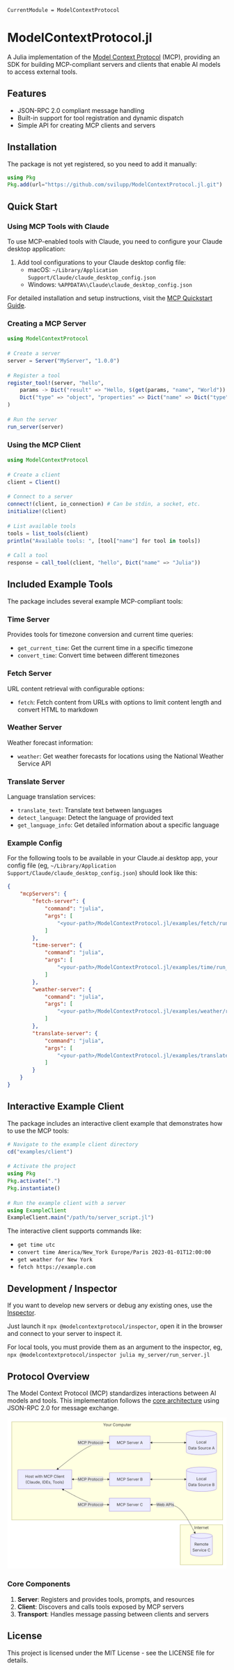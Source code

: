 ```@meta
CurrentModule = ModelContextProtocol
```

# ModelContextProtocol.jl

A Julia implementation of the [Model Context Protocol](https://modelcontextprotocol.io/introduction) (MCP), providing an SDK for building MCP-compliant servers and clients that enable AI models to access external tools.

## Features

- JSON-RPC 2.0 compliant message handling
- Built-in support for tool registration and dynamic dispatch
- Simple API for creating MCP clients and servers

## Installation

The package is not yet registered, so you need to add it manually:

```julia
using Pkg
Pkg.add(url="https://github.com/svilupp/ModelContextProtocol.jl.git")
```

## Quick Start

### Using MCP Tools with Claude

To use MCP-enabled tools with Claude, you need to configure your Claude desktop application:

1. Add tool configurations to your Claude desktop config file:
   - macOS: `~/Library/Application Support/Claude/claude_desktop_config.json`
   - Windows: `%APPDATA%\Claude\claude_desktop_config.json`

For detailed installation and setup instructions, visit the [MCP Quickstart Guide](https://modelcontextprotocol.io/quickstart/user).

### Creating a MCP Server

```julia
using ModelContextProtocol

# Create a server
server = Server("MyServer", "1.0.0")

# Register a tool
register_tool!(server, "hello", 
    params -> Dict("result" => "Hello, $(get(params, "name", "World"))!"),
    Dict("type" => "object", "properties" => Dict("name" => Dict("type" => "string")))
)

# Run the server
run_server(server)
```

### Using the MCP Client

```julia
using ModelContextProtocol

# Create a client
client = Client()

# Connect to a server
connect!(client, io_connection) # Can be stdin, a socket, etc.
initialize!(client)

# List available tools
tools = list_tools(client)
println("Available tools: ", [tool["name"] for tool in tools])

# Call a tool
response = call_tool(client, "hello", Dict("name" => "Julia"))
```

## Included Example Tools

The package includes several example MCP-compliant tools:

### Time Server
Provides tools for timezone conversion and current time queries:
- `get_current_time`: Get the current time in a specific timezone
- `convert_time`: Convert time between different timezones

### Fetch Server
URL content retrieval with configurable options:
- `fetch`: Fetch content from URLs with options to limit content length and convert HTML to markdown

### Weather Server
Weather forecast information:
- `weather`: Get weather forecasts for locations using the National Weather Service API

### Translate Server
Language translation services:
- `translate_text`: Translate text between languages
- `detect_language`: Detect the language of provided text
- `get_language_info`: Get detailed information about a specific language

### Example Config

For the following tools to be available in your Claude.ai desktop app, your config file (eg, `~/Library/Application Support/Claude/claude_desktop_config.json`) should look like this:

```json
{
    "mcpServers": {
        "fetch-server": {
            "command": "julia",
            "args": [
                "<your-path>/ModelContextProtocol.jl/examples/fetch/run_server.jl"
            ]
        },
        "time-server": {
            "command": "julia",
            "args": [
                "<your-path>/ModelContextProtocol.jl/examples/time/run_server.jl"
            ]
        },
        "weather-server": {
            "command": "julia",
            "args": [
                "<your-path>/ModelContextProtocol.jl/examples/weather/run_server.jl"
            ]
        },
        "translate-server": {
            "command": "julia",
            "args": [
                "<your-path>/ModelContextProtocol.jl/examples/translate/run_server.jl"
            ]
        }
    }
}
```


## Interactive Example Client

The package includes an interactive client example that demonstrates how to use the MCP tools:

```julia
# Navigate to the example client directory
cd("examples/client")

# Activate the project
using Pkg
Pkg.activate(".")
Pkg.instantiate()

# Run the example client with a server
using ExampleClient
ExampleClient.main("/path/to/server_script.jl")
```

The interactive client supports commands like:
- `get time utc`
- `convert time America/New_York Europe/Paris 2023-01-01T12:00:00`
- `get weather for New York`
- `fetch https://example.com`

## Development / Inspector

If you want to develop new servers or debug any existing ones, use the [Inspector](https://modelcontextprotocol.io/docs/tools/inspector).

Just launch it `npx @modelcontextprotocol/inspector`, open it in the browser and connect to your server to inspect it.

For local tools, you must provide them as an argument to the inspector, eg, 
`npx @modelcontextprotocol/inspector julia my_server/run_server.jl`

## Protocol Overview

The Model Context Protocol (MCP) standardizes interactions between AI models and tools. This implementation follows the [core architecture](https://modelcontextprotocol.io/docs/concepts/architecture) using JSON-RPC 2.0 for message exchange.

![Diagram](docs/src/assets/diagram.png)

### Core Components

1. **Server**: Registers and provides tools, prompts, and resources
2. **Client**: Discovers and calls tools exposed by MCP servers
3. **Transport**: Handles message passing between clients and servers

## License

This project is licensed under the MIT License - see the LICENSE file for details.